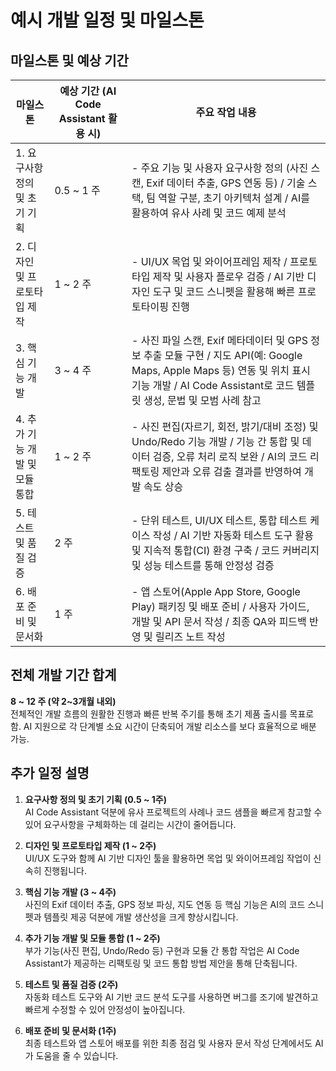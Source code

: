 # 예시 개발 일정 및 마일스톤

## 마일스톤 및 예상 기간

| 마일스톤 | 예상 기간 (AI Code Assistant 활용 시) | 주요 작업 내용 |
|---------|--------------------------------|---------------------------------------------|
| 1. 요구사항 정의 및 초기 기획 | 0.5 ~ 1 주 | - 주요 기능 및 사용자 요구사항 정의 (사진 스캔, Exif 데이터 추출, GPS 연동 등) / 기술 스택, 팀 역할 구분, 초기 아키텍처 설계 / AI를 활용하여 유사 사례 및 코드 예제 분석 |
| 2. 디자인 및 프로토타입 제작 | 1 ~ 2 주 | - UI/UX 목업 및 와이어프레임 제작 / 프로토타입 제작 및 사용자 플로우 검증 / AI 기반 디자인 도구 및 코드 스니펫을 활용해 빠른 프로토타이핑 진행 |
| 3. 핵심 기능 개발 | 3 ~ 4 주 | - 사진 파일 스캔, Exif 메타데이터 및 GPS 정보 추출 모듈 구현 / 지도 API(예: Google Maps, Apple Maps 등) 연동 및 위치 표시 기능 개발 / AI Code Assistant로 코드 템플릿 생성, 문법 및 모범 사례 참고 |
| 4. 추가 기능 개발 및 모듈 통합 | 1 ~ 2 주 | - 사진 편집(자르기, 회전, 밝기/대비 조정) 및 Undo/Redo 기능 개발 / 기능 간 통합 및 데이터 검증, 오류 처리 로직 보완 / AI의 코드 리팩토링 제안과 오류 검출 결과를 반영하여 개발 속도 상승 |
| 5. 테스트 및 품질 검증 | 2 주 | - 단위 테스트, UI/UX 테스트, 통합 테스트 케이스 작성 / AI 기반 자동화 테스트 도구 활용 및 지속적 통합(CI) 환경 구축 / 코드 커버리지 및 성능 테스트를 통해 안정성 검증 |
| 6. 배포 준비 및 문서화 | 1 주 | - 앱 스토어(Apple App Store, Google Play) 패키징 및 배포 준비 / 사용자 가이드, 개발 및 API 문서 작성 / 최종 QA와 피드백 반영 및 릴리즈 노트 작성 |

## 전체 개발 기간 합계

**8 ~ 12 주 (약 2~3개월 내외)**  
전체적인 개발 흐름의 원활한 진행과 빠른 반복 주기를 통해 초기 제품 출시를 목표로 함. AI 지원으로 각 단계별 소요 시간이 단축되어 개발 리소스를 보다 효율적으로 배분 가능.

## 추가 일정 설명

1. **요구사항 정의 및 초기 기획 (0.5 ~ 1주)**  
   AI Code Assistant 덕분에 유사 프로젝트의 사례나 코드 샘플을 빠르게 참고할 수 있어 요구사항을 구체화하는 데 걸리는 시간이 줄어듭니다.

2. **디자인 및 프로토타입 제작 (1 ~ 2주)**  
   UI/UX 도구와 함께 AI 기반 디자인 툴을 활용하면 목업 및 와이어프레임 작업이 신속히 진행됩니다.

3. **핵심 기능 개발 (3 ~ 4주)**  
   사진의 Exif 데이터 추출, GPS 정보 파싱, 지도 연동 등 핵심 기능은 AI의 코드 스니펫과 템플릿 제공 덕분에 개발 생산성을 크게 향상시킵니다.

4. **추가 기능 개발 및 모듈 통합 (1 ~ 2주)**  
   부가 기능(사진 편집, Undo/Redo 등) 구현과 모듈 간 통합 작업은 AI Code Assistant가 제공하는 리팩토링 및 코드 통합 방법 제안을 통해 단축됩니다.

5. **테스트 및 품질 검증 (2주)**  
   자동화 테스트 도구와 AI 기반 코드 분석 도구를 사용하면 버그를 조기에 발견하고 빠르게 수정할 수 있어 안정성이 높아집니다.

6. **배포 준비 및 문서화 (1주)**  
   최종 테스트와 앱 스토어 배포를 위한 최종 점검 및 사용자 문서 작성 단계에서도 AI가 도움을 줄 수 있습니다.
